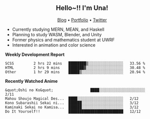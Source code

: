 <h2 align="center">
  Hello~!! I'm Una!
</h2>

<p align="center">
  <a href="https://anarchy.website/">Blog</a> &bull;
  <a href="https://una-ada.github.io/">Portfolio</a> &bull;
  <a href="https://twitter.com/xn__z7x">Twitter</a>
</p>

- Currently studying MERN, MEAN, and Haskell
- Planning to study WASM, Blender, and Unity
- Former physics and mathematics student at UWRF
- Interested in animation and color science

**Weekly Development Report**

<!--START_SECTION:waka-->

```text
SCSS         2 hrs 22 mins   ████████▒░░░░░░░░░░░░░░░░   33.56 %
HTML         2 hrs 9 mins    ███████▓░░░░░░░░░░░░░░░░░   30.48 %
Other        1 hr 29 mins    █████▒░░░░░░░░░░░░░░░░░░░   20.94 %
```

<!--END_SECTION:waka-->

**Recently Watched Anime**

<!-- RECENT-ANIME:START -->

    &quot;Oshi no Ko&quot;                 ████░░░░░░░░░░░░░░░░░░░░░   2/11
    Mahou Shoujo Magical Des...  ████░░░░░░░░░░░░░░░░░░░░░   2/12
    Kono Subarashii Sekai ni...  ██████░░░░░░░░░░░░░░░░░░░   3/12
    Kaminaki Sekai no Kamisa...  ██████░░░░░░░░░░░░░░░░░░░   3/12
    Do It Yourself!!             █████████████████████████   12/12
<!-- RECENT-ANIME:END -->
